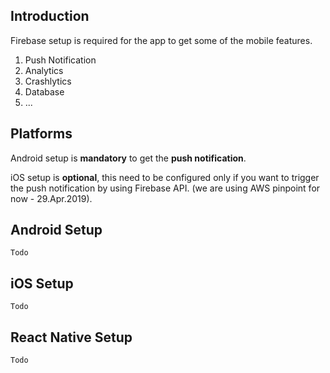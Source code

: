 ## Introduction

Firebase setup is required for the app to get some of the mobile features.

1. Push Notification 
2. Analytics
3. Crashlytics
4. Database 
5. ...

## Platforms

Android setup is **mandatory** to get the **push notification**. 

iOS setup is **optional**, this need to be configured only if you want to trigger the push notification by using Firebase API. (we are using AWS pinpoint for now - 29.Apr.2019).

## Android Setup

`` Todo ``

## iOS Setup

`` Todo ``

## React Native Setup

`` Todo ``